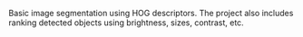 Basic image segmentation using HOG descriptors. 
The project also includes ranking detected objects using
brightness, sizes, contrast, etc.
